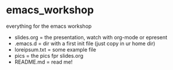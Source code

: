 emacs_workshop
==============

everything for the emacs workshop
 
- slides.org	= the presentation, watch with org-mode or epresent
- .emacs.d	= dir with a first init file (just copy in ur home dir)
- loreipsum.txt	= some example file 
- pics		= the pics fpr slides.org
- README.md	= read me!
